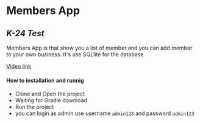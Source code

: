 # Members App
## _K-24 Test_

Members App is that show you a list of member and you can add member to your own business. It's use SQLlite for the database

[Video link](https://www.loom.com/share/97cfa22c31e34ab1990ec0f1c8e7be68)

#### How to installation and runnig

- Clone and Open the project
- Waiting for Gradle download
- Run the project
- you can login as admin use username ```admin123``` and password ```admin123```

